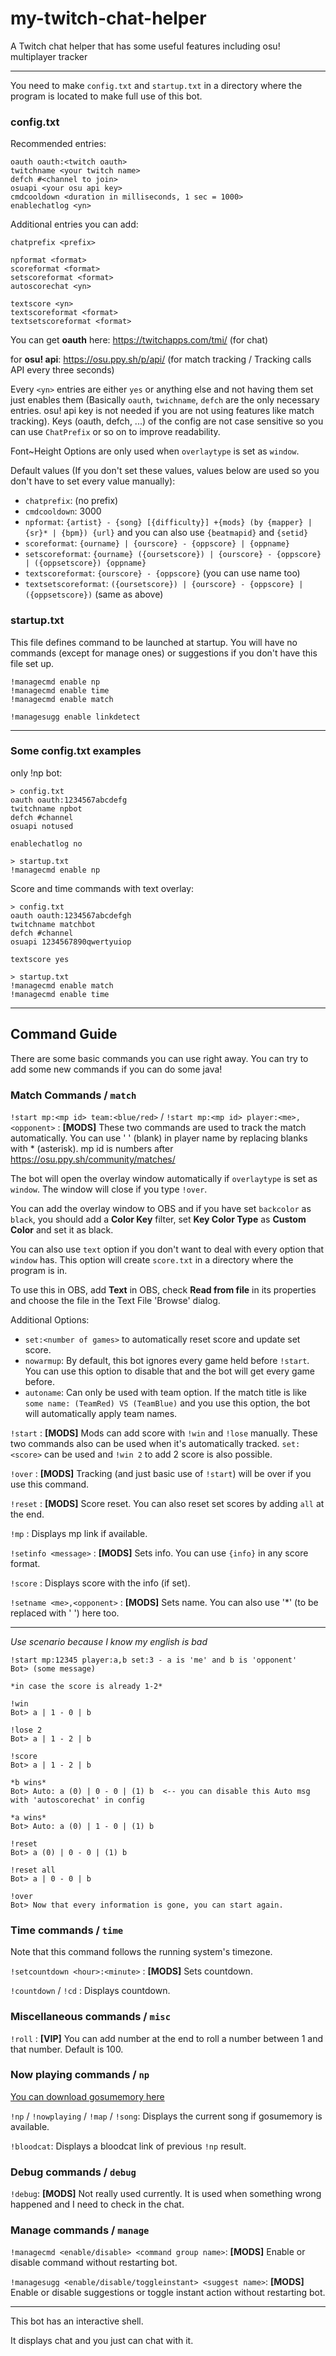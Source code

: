 # my-twitch-chat-helper
A Twitch chat helper that has some useful features including osu! multiplayer tracker

---

You need to make `config.txt` and `startup.txt` in a directory where the program is located to make full use of this bot.

### config.txt

Recommended entries:

```
oauth oauth:<twitch oauth>
twitchname <your twitch name>
defch #<channel to join>
osuapi <your osu api key>
cmdcooldown <duration in milliseconds, 1 sec = 1000>
enablechatlog <yn>
```

Additional entries you can add:

```
chatprefix <prefix>

npformat <format>
scoreformat <format>
setscoreformat <format>
autoscorechat <yn>

textscore <yn>
textscoreformat <format>
textsetscoreformat <format>
```

You can get **oauth** here: https://twitchapps.com/tmi/ (for chat)

for **osu! api**: https://osu.ppy.sh/p/api/ (for match tracking / Tracking calls API every three seconds)

Every `<yn>` entries are either `yes` or anything else and not having them set just enables them (Basically `oauth`, `twichname`, `defch` are the only necessary entries. osu! api key is not needed if you are not using features like match tracking).
Keys (oauth, defch, ...) of the config are not case sensitive so you can use `ChatPrefix` or so on to improve readability.

Font~Height Options are only used when `overlaytype` is set as `window`.

Default values (If you don't set these values, values below are used so you don't have to set every value manually):
- `chatprefix`: (no prefix)
- `cmdcooldown`: 3000
- `npformat`: `{artist} - {song} [{difficulty}] +{mods} (by {mapper} | {sr}* | {bpm}) {url}` and you can also use `{beatmapid}` and `{setid}`
- `scoreformat`: `{ourname} | {ourscore} - {oppscore} | {oppname}`
- `setscoreformat`: `{ourname} ({oursetscore}) | {ourscore} - {oppscore} | ({oppsetscore}) {oppname}`
- `textscoreformat`: `{ourscore} - {oppscore}` (you can use name too)
- `textsetscoreformat`: `({oursetscore}) | {ourscore} - {oppscore} | ({oppsetscore})` (same as above)

### startup.txt

This file defines command to be launched at startup. You will have no commands (except for manage ones) or suggestions if you don't have this file set up.

```
!managecmd enable np
!managecmd enable time
!managecmd enable match

!managesugg enable linkdetect
```

---

### Some config.txt examples

only !np bot:

```
> config.txt
oauth oauth:1234567abcdefg
twitchname npbot
defch #channel
osuapi notused

enablechatlog no

> startup.txt
!managecmd enable np
```

Score and time commands with text overlay:

```
> config.txt
oauth oauth:1234567abcdefgh
twitchname matchbot
defch #channel
osuapi 1234567890qwertyuiop

textscore yes

> startup.txt
!managecmd enable match
!managecmd enable time
```

---

## Command Guide

There are some basic commands you can use right away. You can try to add some new commands if you can do some java!

### Match Commands / `match`

`!start mp:<mp id> team:<blue/red>` / `!start mp:<mp id> player:<me>,<opponent>` :
**[MODS]** These two commands are used to track the match automatically. You can use ' ' (blank) in player name by replacing blanks with * (asterisk). mp id is numbers after https://osu.ppy.sh/community/matches/

The bot will open the overlay window automatically if `overlaytype` is set as `window`. The window will close if you type `!over`.

You can add the overlay window to OBS and if you have set `backcolor` as `black`, you should add a **Color Key** filter, set **Key Color Type** as **Custom Color** and set it as black.

You can also use `text` option if you don't want to deal with every option that `window` has. This option will create `score.txt` in a directory where the program is in.

To use this in OBS, add **Text** in OBS, check **Read from file** in its properties and choose the file in the Text File 'Browse' dialog.

Additional Options:
- `set:<number of games>` to automatically reset score and update set score.
- `nowarmup`: By default, this bot ignores every game held before `!start`. You can use this option to disable that and the bot will get every game before.
- `autoname`: Can only be used with team option. If the match title is like `some name: (TeamRed) VS (TeamBlue)` and you use this option, the bot will automatically apply team names.

`!start` :
**[MODS]** Mods can add score with `!win` and `!lose` manually. These two commands also can be used when it's automatically tracked. `set:<score>` can be used and `!win 2` to add 2 score is also possible.

`!over` :
**[MODS]** Tracking (and just basic use of `!start`) will be over if you use this command.

`!reset` :
**[MODS]** Score reset. You can also reset set scores by adding `all` at the end.

`!mp` :
Displays mp link if available.

`!setinfo <message>` :
**[MODS]** Sets info. You can use `{info}` in any score format.

`!score` :
Displays score with the info (if set).

`!setname <me>,<opponent>` :
**[MODS]** Sets name. You can also use '*' (to be replaced with ' ') here too.

---

_Use scenario because I know my english is bad_

```
!start mp:12345 player:a,b set:3 - a is 'me' and b is 'opponent'
Bot> (some message)

*in case the score is already 1-2*

!win
Bot> a | 1 - 0 | b

!lose 2
Bot> a | 1 - 2 | b

!score
Bot> a | 1 - 2 | b

*b wins*
Bot> Auto: a (0) | 0 - 0 | (1) b  <-- you can disable this Auto msg with 'autoscorechat' in config

*a wins*
Bot> Auto: a (0) | 1 - 0 | (1) b

!reset
Bot> a (0) | 0 - 0 | (1) b

!reset all
Bot> a | 0 - 0 | b

!over
Bot> Now that every information is gone, you can start again.
```

### Time commands / `time`

Note that this command follows the running system's timezone.

`!setcountdown <hour>:<minute>` :
**[MODS]** Sets countdown.

`!countdown` / `!cd` :
Displays countdown.

### Miscellaneous commands / `misc`

`!roll` :
**[VIP]** You can add number at the end to roll a number between 1 and that number. Default is 100.

### Now playing commands / `np`

[You can download gosumemory here](https://github.com/l3lackshark/gosumemory)

`!np` / `!nowplaying` / `!map` / `!song`:
Displays the current song if gosumemory is available.

`!bloodcat`:
Displays a bloodcat link of previous `!np` result.

### Debug commands / `debug`

`!debug`:
**[MODS]** Not really used currently. It is used when something wrong happened and I need to check in the chat.

### Manage commands / `manage`

`!managecmd <enable/disable> <command group name>`:
**[MODS]** Enable or disable command without restarting bot.

`!managesugg <enable/disable/toggleinstant> <suggest name>`:
**[MODS]** Enable or disable suggestions or toggle instant action without restarting bot.

---

This bot has an interactive shell.



It displays chat and you just can chat with it.
